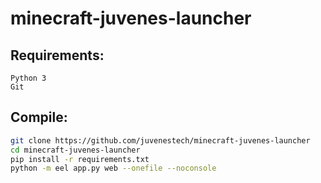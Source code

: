 # minecraft-juvenes-launcher

## Requirements:
```
Python 3
Git
```

## Compile:
```sh
git clone https://github.com/juvenestech/minecraft-juvenes-launcher
cd minecraft-juvenes-launcher
pip install -r requirements.txt
python -m eel app.py web --onefile --noconsole
```
